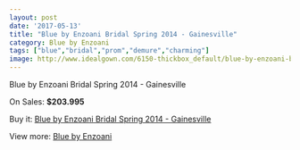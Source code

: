 ```yaml
---
layout: post
date: '2017-05-13'
title: "Blue by Enzoani Bridal Spring 2014 - Gainesville"
category: Blue by Enzoani
tags: ["blue","bridal","prom","demure","charming"]
image: http://www.idealgown.com/6150-thickbox_default/blue-by-enzoani-bridal-spring-2014-gainesville.jpg
---
```

Blue by Enzoani Bridal Spring 2014 - Gainesville

On Sales: **$203.995**
<a href="https://www.idealgown.com/en/blue-by-enzoani/2685-blue-by-enzoani-bridal-spring-2014-gainesville.html"><amp-img layout="responsive" width="600" height="600" src="//www.idealgown.com/6150-thickbox_default/blue-by-enzoani-bridal-spring-2014-gainesville.jpg" alt="Blue by Enzoani Bridal Spring 2014 - Gainesville 0" /></a>
<a href="https://www.idealgown.com/en/blue-by-enzoani/2685-blue-by-enzoani-bridal-spring-2014-gainesville.html"><amp-img layout="responsive" width="600" height="600" src="//www.idealgown.com/6149-thickbox_default/blue-by-enzoani-bridal-spring-2014-gainesville.jpg" alt="Blue by Enzoani Bridal Spring 2014 - Gainesville 1" /></a>

Buy it: [Blue by Enzoani Bridal Spring 2014 - Gainesville](https://www.idealgown.com/en/blue-by-enzoani/2685-blue-by-enzoani-bridal-spring-2014-gainesville.html "Blue by Enzoani Bridal Spring 2014 - Gainesville")

View more: [Blue by Enzoani](https://www.idealgown.com/en/33-blue-by-enzoani "Blue by Enzoani")